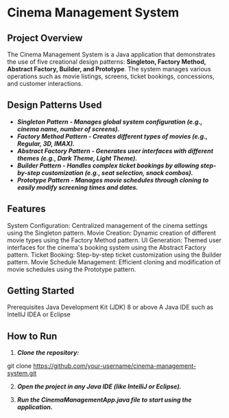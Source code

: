 # Cinema Management System

## Project Overview

The Cinema Management System is a Java application that demonstrates the use of five creational design patterns: **Singleton, Factory Method, Abstract Factory, Builder, and Prototype**. The system manages various operations such as movie listings, screens, ticket bookings, concessions, and customer interactions.

## Design Patterns Used

+ ***Singleton Pattern - Manages global system configuration (e.g., cinema name, number of screens).***
+ ***Factory Method Pattern - Creates different types of movies (e.g., Regular, 3D, IMAX).***
+ ***Abstract Factory Pattern - Generates user interfaces with different themes (e.g., Dark Theme, Light Theme).***
+ ***Builder Pattern - Handles complex ticket bookings by allowing step-by-step customization (e.g., seat selection, snack combos).***
+ ***Prototype Pattern - Manages movie schedules through cloning to easily modify screening times and dates.***

## Features

System Configuration: Centralized management of the cinema settings using the Singleton pattern.
Movie Creation: Dynamic creation of different movie types using the Factory Method pattern.
UI Generation: Themed user interfaces for the cinema's booking system using the Abstract Factory pattern.
Ticket Booking: Step-by-step ticket customization using the Builder pattern.
Movie Schedule Management: Efficient cloning and modification of movie schedules using the Prototype pattern.

## Getting Started

Prerequisites
Java Development Kit (JDK) 8 or above
A Java IDE such as IntelliJ IDEA or Eclipse

## How to Run

1. ***Clone the repository:***

git clone https://github.com/your-username/cinema-management-system.git

2. ***Open the project in any Java IDE (like IntelliJ or Eclipse).***

3. ***Run the CinemaManagementApp.java file to start using the application.***

